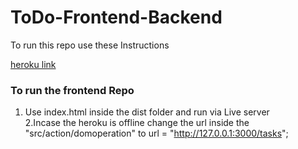 # ToDo-Frontend-Backend

To run this repo use these Instructions

[heroku link](https://todo-backend-server-v1.herokuapp.com/tasks)</br>
### To run the frontend Repo
1. Use index.html inside the dist folder and run via Live server</br>
2.Incase the heroku is offline change the url inside the "src/action/domoperation" to url = "http://127.0.0.1:3000/tasks";